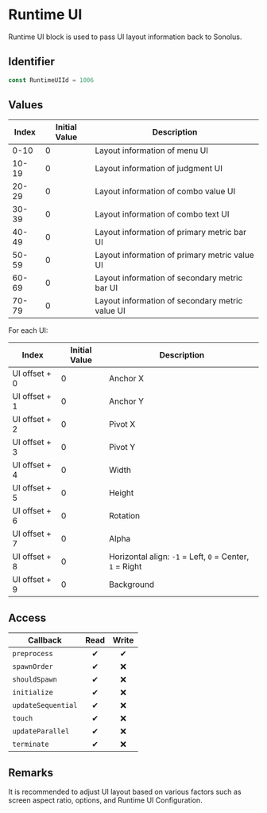 # Runtime UI

Runtime UI block is used to pass UI layout information back to Sonolus.

## Identifier

```ts
const RuntimeUIId = 1006
```

## Values

| Index | Initial Value | Description                                     |
| ----- | ------------- | ----------------------------------------------- |
| 0-10  | 0             | Layout information of menu UI                   |
| 10-19 | 0             | Layout information of judgment UI               |
| 20-29 | 0             | Layout information of combo value UI            |
| 30-39 | 0             | Layout information of combo text UI             |
| 40-49 | 0             | Layout information of primary metric bar UI     |
| 50-59 | 0             | Layout information of primary metric value UI   |
| 60-69 | 0             | Layout information of secondary metric bar UI   |
| 70-79 | 0             | Layout information of secondary metric value UI |

For each UI:

| Index         | Initial Value | Description                                              |
| ------------- | ------------- | -------------------------------------------------------- |
| UI offset + 0 | 0             | Anchor X                                                 |
| UI offset + 1 | 0             | Anchor Y                                                 |
| UI offset + 2 | 0             | Pivot X                                                  |
| UI offset + 3 | 0             | Pivot Y                                                  |
| UI offset + 4 | 0             | Width                                                    |
| UI offset + 5 | 0             | Height                                                   |
| UI offset + 6 | 0             | Rotation                                                 |
| UI offset + 7 | 0             | Alpha                                                    |
| UI offset + 8 | 0             | Horizontal align: `-1` = Left, `0` = Center, `1` = Right |
| UI offset + 9 | 0             | Background                                               |

## Access

| Callback           | Read | Write |
| ------------------ | :--: | :---: |
| `preprocess`       |  ✔   |   ✔   |
| `spawnOrder`       |  ✔   |  ❌   |
| `shouldSpawn`      |  ✔   |  ❌   |
| `initialize`       |  ✔   |  ❌   |
| `updateSequential` |  ✔   |  ❌   |
| `touch`            |  ✔   |  ❌   |
| `updateParallel`   |  ✔   |  ❌   |
| `terminate`        |  ✔   |  ❌   |

## Remarks

It is recommended to adjust UI layout based on various factors such as screen aspect ratio, options, and Runtime UI Configuration.
